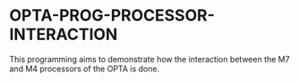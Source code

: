 # OPTA-PROG-PROCESSOR-INTERACTION
This programming aims to demonstrate how the interaction between the M7 and M4 processors of the OPTA is done.
